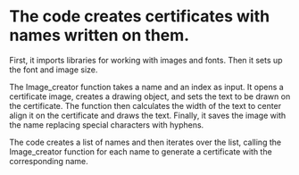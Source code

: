 # The code creates certificates with names written on them.

First, it imports libraries for working with images and fonts. Then it sets up the font and image size.

The Image_creator function takes a name and an index as input. It opens a certificate image, creates a drawing object, and sets the text to be drawn on the certificate. The function then calculates the width of the text to center align it on the certificate and draws the text. Finally, it saves the image with the name replacing special characters with hyphens.

The code creates a list of names and then iterates over the list, calling the Image_creator function for each name to generate a certificate with the corresponding name.
